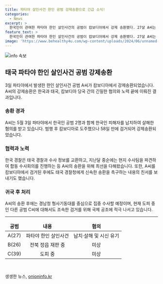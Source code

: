 ```yaml
---
title: 파타야 살인사건 한인 공범 강제송환으로 긴급 소식!
categories:
  - News
excerpt: >
  한국인이 관여한 파타야 한인 살인사건의 공범이 캄보디아에서 강제 송환됐다. 27살 A씨는 납치, 살해, 시신 유기 등 혐의를 받으며 58일 만에 검거됐다. 경찰청은 A씨의 한국 송환을 위해 노력했고, 현재 A씨의 집중 수사 계획이다. 또한, 다른 공범 B씨는 이미 검거돼 재판 중이며, 도피 중인 C씨에 대한 국제공조 또한 예정되어 있다.
feature_text: >
  한국인이 관여한 파타야 한인 살인사건의 공범이 캄보디아에서 강제 송환됐다. 27살 A씨는 납치, 살해, 시신 유기 등 혐의를 받으며 58일 만에 검거됐다. 경찰청은 A씨의 한국 송환을 위해 노력했고, 현재 A씨의 집중 수사 계획이다. 또한, 다른 공범 B씨는 이미 검거돼 재판 중이며, 도피 중인 C씨에 대한 국제공조 또한 예정되어 있다.
image: 'https://www.behealthy4u.com/wp-content/uploads/2024/06/unnamed-file.png'
---
```


<p><img src="https://www.behealthy4u.com/wp-content/uploads/2024/06/unnamed-file.png" alt="info 속보" /></p>

<h2 data-ke-size="size26">태국 파타야 한인 살인사건 공범 강제송환</h2>

<p data-ke-size="size16">3일 파타야에서 발생한 한인 살인사건 공범 A씨가 캄보디아에서 강제송환되었습니다. A씨의 강제송환은 한국과 태국, 캄보디아 당국 간의 긴밀한 협의와 노력 끝에 이뤄진 결과입니다.</p>

<h3><b>송환 경과</b></h3>

<p data-ke-size="size16">A씨는 5월 3일 파타야에서 한국인 공범 2명과 함께 한국인 피해자를 납치하여 살해한 혐의를 받고 있습니다. 범행 후 캄보디아로 도주했으나 58일 만에 검거되어 강제송환되었습니다.</p>

<h3><b>협력과 노력</b></h3>

<p data-ke-size="size16">한국 경찰은 태국 경찰과 수사 정보를 교환하고, 지난달 중순에는 현지 수사팀을 파견하여 합동 수사회의를 진행하는 등 A씨의 송환을 위해 최선을 다해왔습니다. 또한, A씨를 캄보디아에서 검거된 후에도 태국 경찰청에게 신속한 송환을 촉구하는 내용의 친서를 보내기도 했습니다.</p>

<h3><b>귀국 후 처리</b></h3>

<p data-ke-size="size16">A씨의 송환 후에는 경남청 형사기동대를 중심으로 집중 수사할 예정이며, 현재 도피 중인 다른 공범 C씨에 대해서도 조속한 검거를 위해 국제 공조에 적극 나서고 있습니다.</p>

<hr>

<table>
<thead>
<tr>
<td style="text-align: center; height: 17px;"><b>공범</b></td>
<td style="text-align: center; height: 17px;"><b>내용</b></td>
<td style="text-align: center; height: 17px;"><b>혐의</b></td>
</tr>
</thead>
<tbody>
<tr>
<td style="text-align: center; height: 17px;">A(27)</td>
<td style="text-align: center; height: 17px;">파타야 한인 살인사건</td>
<td style="text-align: center; height: 17px;">납치·살해 및 시신 유기</td>
</tr>
<tr>
<td style="text-align: center; height: 17px;">B(26)</td>
<td style="text-align: center; height: 17px;">전북 정읍 재판 중</td>
<td style="text-align: center; height: 17px;">미상</td>
</tr>
<tr>
<td style="text-align: center; height: 17px;">C(39)</td>
<td style="text-align: center; height: 17px;">도피 중</td>
<td style="text-align: center; height: 17px;">미상</td>
</tr>
</tbody>
</table>

<p data-ke-size="size16">&nbsp;</p>
생생한 뉴스, <a href="https://onioninfo.kr" rel="dofollow">onioninfo.kr</a>


